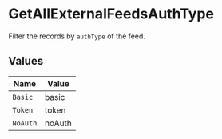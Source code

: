 # GetAllExternalFeedsAuthType

Filter the records by `authType` of the feed.


## Values

| Name     | Value    |
| -------- | -------- |
| `Basic`  | basic    |
| `Token`  | token    |
| `NoAuth` | noAuth   |